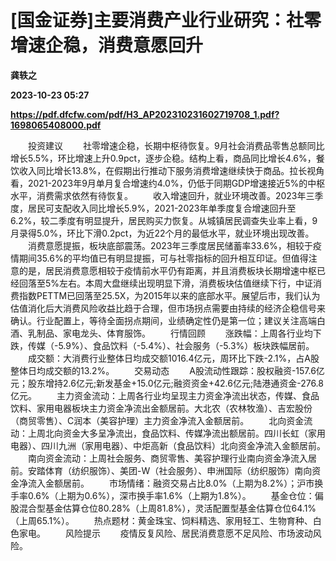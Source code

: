 # [国金证券]主要消费产业行业研究：社零增速企稳，消费意愿回升
**龚轶之**

**2023-10-23 05:27**

**https://pdf.dfcfw.com/pdf/H3_AP202310231602719708_1.pdf?1698065408000.pdf**

　　投资建议 　　社零增速企稳，长期中枢待恢复。9月社会消费品零售总额同比增长5.5%，环比增速上升0.9pct，逐步企稳。结构上看，商品同比增长4.6%，餐饮收入同比增长13.8%，在假期出行推动下服务消费增速继续快于商品。拉长视角看，2021-2023年9月单月复合增速约4.0%，仍低于同期GDP增速接近5%的中枢水平，消费需求依然有待恢复。 　　收入增速回升，就业环境改善。2023年三季度，居民可支配收入同比增长5.9%，2021-2023年单季度复合增速回升至6.2%，较二季度有明显提升，居民购买力恢复。从城镇居民调查失业率上看，9月录得5.0%，环比下滑0.2pct，为近22个月的最低水平，就业环境出现改善。 　　消费意愿提振，板块底部震荡。2023年三季度居民储蓄率33.6%，相较于疫情期间35.6%的平均值已有明显提振，可与社零指标的回升相互印证。但值得注意的是，居民消费意愿相较于疫情前水平仍有距离，并且消费板块长期增速中枢已经回落至5%左右。本周大盘继续出现明显下滑，消费板块估值继续下行，中证消费指数PETTM已回落至25.5X，为2015年以来的底部水平。展望后市，我们认为估值消化后大消费风险收益比趋于合理，但市场拐点需要由持续的经济企稳信号来确认。行业配置上，等待全面拐点期间，业绩确定性仍是第一位；建议关注高端白酒、乳制品、家电龙头、体育服饰。 　　行情回顾 　　涨跌幅：上周各行业均下跌，传媒（-5.9%）、食品饮料（-5.4%）、社会服务（-5.3%）板块跌幅居前。 　　成交额：大消费行业整体日均成交额1016.4亿元，周环比下跌-2.1%，占A股整体日均成交额的13.2%。 　　交易动态 　　A股流动性跟踪：股权融资-157.6亿元；股东增持2.6亿元;新发基金+15.0亿元;融资资金+42.6亿元;陆港通资金-276.8亿元。 　　主力资金流动：上周各行业均呈现主力资金净流出状态，传媒、食品饮料、家用电器板块主力资金净流出金额居前。大北农（农林牧渔）、吉宏股份（商贸零售）、C润本（美容护理）主力资金净流入金额居前。 　　北向资金流动：上周北向资金大多呈净流出，食品饮料、传媒净流出额居前。四川长虹（家用电器）、四川九洲（家用电器）、中炬高新（食品饮料）北向资金净流入金额居前。 　　南向资金流动：上周社会服务、商贸零售、美容护理行业南向资金净流入居前。安踏体育（纺织服饰）、美团-W（社会服务）、申洲国际（纺织服饰）南向资金净流入金额居前。 　　市场情绪：融资交易占比8.0%（上期为8.2%）；沪市换手率0.6%（上期为0.6%），深市换手率1.6%（上期为1.8%）。 　　基金仓位：偏股混合型基金估算仓位80.28%（上周81.8%），灵活配置型基金估算仓位64.1%（上周65.1%）。 　　热点题材：黄金珠宝、饲料精选、家用轻工、生物育种、白色家电。 　　风险提示 　　疫情反复风险、居民消费意愿不足风险、市场波动风险。